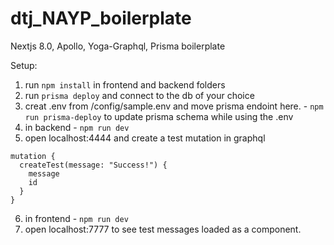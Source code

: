 # dtj_NAYP_boilerplate
Nextjs 8.0, Apollo, Yoga-Graphql, Prisma boilerplate


Setup:

1. run `npm install` in frontend and backend folders
2. run `prisma deploy` and connect to the db of your choice
3. creat .env from /config/sample.env and move prisma endoint here. - `npm run prisma-deploy` to update prisma schema while using the .env
4. in backend - `npm run dev`
5. open localhost:4444 and create a test mutation in graphql

```
mutation {
  createTest(message: "Success!") {
    message
    id
  }
}
```

6. in frontend - `npm run dev`
7. open localhost:7777 to see test messages loaded as a component.
